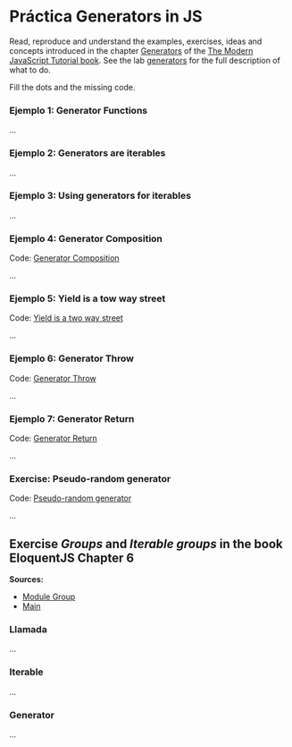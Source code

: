 # Práctica Generators in JS

Read, reproduce and understand the 
examples, exercises, ideas and concepts introduced in the chapter [Generators](https://javascript.info/generators) of the 
[The Modern JavaScript Tutorial book](https://javascript.info/).
See the lab [generators](https://ull-mii-sytws.github.io/practicas/generators.html) for the full description of what to do.

Fill the dots and the missing code.

### Ejemplo 1: Generator Functions

...

### Ejemplo 2: Generators are iterables

...

### Ejemplo 3: Using generators for iterables

...

### Ejemplo 4: Generator Composition

Code: [Generator Composition](examples/example4-generator-composition.js)

...

### Ejemplo 5: Yield is a tow way street

Code: [Yield is a two way street](examples/example5-yield-is-a-two-way-street.js)

...

### Ejemplo 6: Generator Throw

Code: [Generator Throw](examples/example6-generator-throw.js)

...

### Ejemplo 7: Generator Return

Code: [Generator Return](examples/example7-generator-return.js)

...

### Exercise: Pseudo-random generator

Code: [Pseudo-random generator](exercises/pseudo-random-generator.js)

...

## Exercise *Groups* and *Iterable groups* in the book EloquentJS Chapter 6

**Sources:**
* [Module Group](./exercises/Group.js)
* [Main](./exercises/main-groups.js)


### Llamada

...

### Iterable

...

### Generator

...
